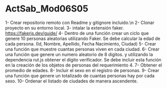 # ActSab_Mod06S05

1- Crear repositorio remoto con Readme y gitignore incluido.\n
2- Clonar proyecto en su entorno local.
3- intalar la extensión faker. https://fakerjs.dev/guide/
4- Dentro de una función crear un ciclo que genere 10 personas aleatorias utilizando Faker. Se debe calcular la edad de cada persona. (Id, Nombre, Apellido, Fecha Nacimiento, Ciudad)
5- Crear una función que muestre cuantas personas viven en cada ciudad.
6- Crear una función que genere un numero aleatorio de 8 digitos. y utilizando la dependencia rut.js obtener el dígito verificador. Se debe incluir esta función en la creación de los objetos de personas del requerimiento 4.
7- Obtener el promedio de edades.
8- Incluir el sexo en el registro de personas.
9- Crear una función que genere un totalizado de cuantas personas hay por cada sexo.
10- Ordenar el listado de ciudades de manera ascendente.
